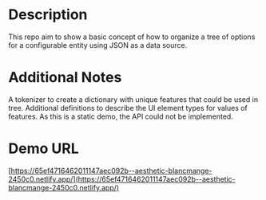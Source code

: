 # Description
This repo aim to show a basic concept of how to organize a tree of options for a configurable entity using
JSON as a data source.

# Additional Notes
A tokenizer to create a dictionary with unique features that could be used in tree.
Additional definitions to describe the UI element types for values of features.
As this is a static demo, the API could not be implemented.

# Demo URL
[https://65ef4716462011147aec092b--aesthetic-blancmange-2450c0.netlify.app/](https://65ef4716462011147aec092b--aesthetic-blancmange-2450c0.netlify.app/)